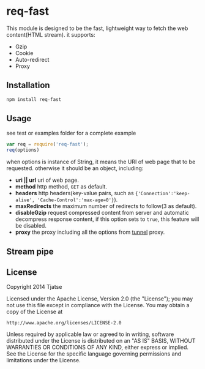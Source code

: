 # req-fast

This module is designed to be the fast, lightweight way to fetch the web content(HTML stream). it supports:
- Gzip
- Cookie
- Auto-redirect
- Proxy

## Installation
```javascript
npm install req-fast
```

## Usage
see test or examples folder for a complete example

```javascript
var req = require('req-fast');
req(options)
```
when options is instance of String, it means the URI of web page that to be requested.
otherwise it should be an object, including:
  * **uri || url** uri of web page.
  * **method** http method, `GET` as default.
  * **headers** http headers(key-value pairs, such as `{'Connection':'keep-alive', 'Cache-Control':'max-age=0'}`).
  * **maxRedirects** the maximum number of redirects to follow(3 as default).
  * **disableGzip** request compressed content from server and automatic decompress response content, if this option sets to `true`, this feature will be disabled.
  * **proxy** the proxy including all the options from [tunnel](https://www.npmjs.org/package/tunnel) proxy.

## Stream pipe

## License
Copyright 2014 Tjatse

Licensed under the Apache License, Version 2.0 (the "License");
you may not use this file except in compliance with the License.
You may obtain a copy of the License at

    http://www.apache.org/licenses/LICENSE-2.0

Unless required by applicable law or agreed to in writing, software
distributed under the License is distributed on an "AS IS" BASIS,
WITHOUT WARRANTIES OR CONDITIONS OF ANY KIND, either express or implied.
See the License for the specific language governing permissions and
limitations under the License.



